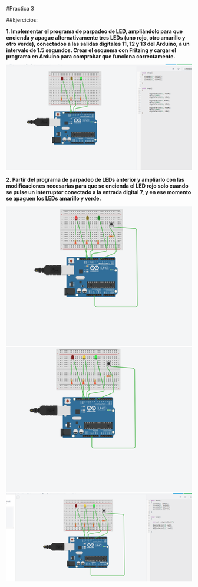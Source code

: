 #Practica 3

##Ejercicios:


**1. Implementar el programa de parpadeo de LED, ampliándolo para que encienda
y apague alternativamente tres LEDs (uno rojo, otro amarillo y otro verde),
conectados a las salidas digitales 11, 12 y 13 del Arduino, a un intervalo de 1.5
segundos. Crear el esquema con Fritzing y cargar el programa en Arduino para
comprobar que funciona correctamente.**


![imagen](https://github.com/jomoca/PDIH/blob/master/Practica_3/img/Captura%20de%20pantalla%20de%202022-05-08%2014-54-14.png)


**2. Partir del programa de parpadeo de LEDs anterior y ampliarlo con las
modificaciones necesarias para que se encienda el LED rojo solo cuando se
pulse un interruptor conectado a la entrada digital 7, y en ese momento se
apaguen los LEDs amarillo y verde.**


![imagen](https://github.com/jomoca/PDIH/blob/master/Practica_3/img/Captura%20de%20pantalla%20de%202022-05-08%2015-45-34.png)
![imagen](https://github.com/jomoca/PDIH/blob/master/Practica_3/img/Captura%20de%20pantalla%20de%202022-05-08%2015-45-26.png)
![imagen](https://github.com/jomoca/PDIH/blob/master/Practica_3/img/Captura%20de%20pantalla%20de%202022-05-08%2015-45-50.png)

